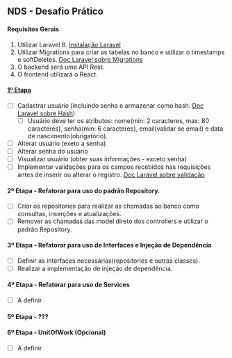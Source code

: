 ## NDS - Desafio Prático

#### Requisitos Gerais
1. Utilizar Laravel 8. [Instalação Laravel](https://laravel.com/docs/8.x/installation#installation-via-composer)
2. Utilizar Migrations para criar as tabelas no banco e utilizar o timestamps e softDeletes. [Doc Laravel sobre Migrations](https://laravel.com/docs/8.x/migrations#introduction)
3. O backend será uma API Rest.
4. O frontend utilizará o React.

#### [1º Etapa](https://github.com/IvanovAlmeida/nds_practice_challenge/tree/etapa_1)
- [ ] Cadastrar usuário (incluindo senha e armazenar como hash. [Doc Laravel sobre Hash](https://laravel.com/docs/8.x/hashing))
    - [ ] Usuário deve ter os atributos: nome(min: 2 caracteres, max: 80 caracteres), senha(min: 6 caracteres), email(validar se email) e data de nascimento(obrigatório).
- [ ] Alterar usuário (exeto a senha)
- [ ] Alterar senha do usuário
- [ ] Visualizar usuário (obter suas informações - exceto senha)
- [ ] Implementar validações para os campos recebidos nas requisições antes de inserir ou alterar o registro. [Doc Laravel sobre validação](https://laravel.com/docs/8.x/validation#quick-writing-the-validation-logic)

#### 2º Etapa - Refatorar para uso do padrão Repository.
- [ ] Criar os repositories para realizar as chamadas ao banco como consultas, inserções e atualizações.
- [ ] Remover as chamadas das model direto dos controllers e utilizar o padrão Repository.

#### 3º Etapa - Refatorar para uso de Interfaces e Injeção de Dependência
- [ ] Definir as interfaces necessárias(repositories e outras classes).
- [ ] Realizar a implementação de injeção de dependência.

#### 4º Etapa - Refatorar para uso de Services
- [ ] A definir

#### 5º Etapa - ???

#### 6º Etapa - UnitOfWork (Opcional)
- [ ] A definir
